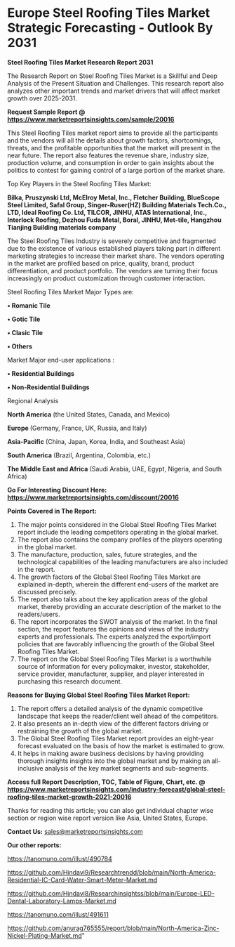 # Europe Steel Roofing Tiles Market Strategic Forecasting - Outlook By 2031

<strong>Steel Roofing Tiles Market Research Report 2031</strong>

The Research Report on Steel Roofing Tiles Market is a Skillful and Deep Analysis of the Present Situation and Challenges. This research report also analyzes other important trends and market drivers that will affect market growth over 2025-2031.

<strong>Request Sample Report @ <a href=https://www.marketreportsinsights.com/sample/20016>https://www.marketreportsinsights.com/sample/20016</a></strong>

This Steel Roofing Tiles market report aims to provide all the participants and the vendors will all the details about growth factors, shortcomings, threats, and the profitable opportunities that the market will present in the near future. The report also features the revenue share, industry size, production volume, and consumption in order to gain insights about the politics to contest for gaining control of a large portion of the market share.

Top Key Players in the Steel Roofing Tiles Market:

<strong>Bilka, Pruszynski Ltd, McElroy Metal, Inc., Fletcher Building, BlueScope Steel Limited, Safal Group, Singer-Ruser(HZ) Building Materials Tech.Co., LTD, Ideal Roofing Co. Ltd, TILCOR, JINHU, ATAS International, Inc., Interlock Roofing, Dezhou Fuda Metal, Boral, JINHU, Met-tile, Hangzhou Tianjing Building materials company</strong>

The Steel Roofing Tiles Industry is severely competitive and fragmented due to the existence of various established players taking part in different marketing strategies to increase their market share. The vendors operating in the market are profiled based on price, quality, brand, product differentiation, and product portfolio. The vendors are turning their focus increasingly on product customization through customer interaction.

Steel Roofing Tiles Market Major Types are:

<strong>• Romanic Tile

• Gotic Tile

• Clasic Tile

• Others</strong>

Market Major end-user applications :

<strong>• Residential Buildings

• Non-Residential Buildings</strong>

Regional Analysis

</u><strong><b>North America</b></strong> (the United States, Canada, and Mexico)

<strong><b>Europe </b></strong>(Germany, France, UK, Russia, and Italy)

<strong><b>Asia-Pacific</b></strong> (China, Japan, Korea, India, and Southeast Asia)

<strong><b>South America</b></strong> (Brazil, Argentina, Colombia, etc.)

<strong><b>The Middle East and Africa</b></strong> (Saudi Arabia, UAE, Egypt, Nigeria, and South Africa)

<strong>Go For Interesting Discount Here: <a href=https://www.marketreportsinsights.com/discount/20016>https://www.marketreportsinsights.com/discount/20016</a></strong>

<strong>Points Covered in The Report:</strong>
<ol>
  <li>The major points considered in the Global Steel Roofing Tiles Market report include the leading competitors operating in the global market.</li>
  <li>The report also contains the company profiles of the players operating in the global market.</li>
  <li>The manufacture, production, sales, future strategies, and the technological capabilities of the leading manufacturers are also included in the report.</li>
  <li>The growth factors of the Global Steel Roofing Tiles Market are explained in-depth, wherein the different end-users of the market are discussed precisely.</li>
  <li>The report also talks about the key application areas of the global market, thereby providing an accurate description of the market to the readers/users.</li>
  <li>The report incorporates the SWOT analysis of the market. In the final section, the report features the opinions and views of the industry experts and professionals. The experts analyzed the export/import policies that are favorably influencing the growth of the Global Steel Roofing Tiles Market.</li>
  <li>The report on the Global Steel Roofing Tiles Market is a worthwhile source of information for every policymaker, investor, stakeholder, service provider, manufacturer, supplier, and player interested in purchasing this research document.</li>
</ol>
<strong>Reasons for Buying Global Steel Roofing Tiles Market Report:</strong>

<ol>
  <li>The report offers a detailed analysis of the dynamic competitive landscape that keeps the reader/client well ahead of the competitors.</li>
  <li>It also presents an in-depth view of the different factors driving or restraining the growth of the global market.</li>
  <li>The Global Steel Roofing Tiles Market report provides an eight-year forecast evaluated on the basis of how the market is estimated to grow.</li>
  <li>It helps in making aware business decisions by having providing thorough insights insights into the global market and by making an all-inclusive analysis of the key market segments and sub-segments.</li>
</ol>
<strong>Access full Report Description, TOC, Table of Figure, Chart, etc. @ <a href=https://www.marketreportsinsights.com/industry-forecast/global-steel-roofing-tiles-market-growth-2021-20016>https://www.marketreportsinsights.com/industry-forecast/global-steel-roofing-tiles-market-growth-2021-20016</a></strong>


Thanks for reading this article; you can also get individual chapter wise section or region wise report version like Asia, United States, Europe.

<strong>Contact Us:</strong>
sales@marketreportsinsights.com

<strong>Our other reports:</strong>

<a href=https://tanomuno.com/illust/490784>https://tanomuno.com/illust/490784</a>

<a href=https://github.com/Hindavi9/Researchtrendd/blob/main/North-America-Residential-IC-Card-Water-Smart-Meter-Market.md>https://github.com/Hindavi9/Researchtrendd/blob/main/North-America-Residential-IC-Card-Water-Smart-Meter-Market.md</a>

<a href=https://github.com/Hindavi8/Researchinsightss/blob/main/Europe-LED-Dental-Laboratory-Lamps-Market.md>https://github.com/Hindavi8/Researchinsightss/blob/main/Europe-LED-Dental-Laboratory-Lamps-Market.md</a>

<a href=https://tanomuno.com/illust/491611>https://tanomuno.com/illust/491611</a>

<a href=https://github.com/anurag765555/report/blob/main/North-America-Zinc-Nickel-Plating-Market.md>https://github.com/anurag765555/report/blob/main/North-America-Zinc-Nickel-Plating-Market.md</a>"
